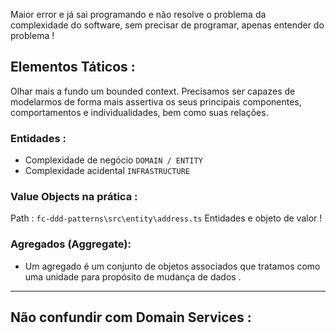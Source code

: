 Maior error e já sai programando e não resolve o problema da complexidade do software, sem precisar de programar, apenas entender do problema !

## Elementos Táticos : 
Olhar mais a fundo um bounded context.
Precisamos ser capazes de modelarmos de forma mais assertiva os seus principais componentes, comportamentos e individualidades, bem como suas relações.

### Entidades :

- Complexidade de negócio `DOMAIN / ENTITY`
- Complexidade acidental `INFRASTRUCTURE`

### Value Objects na prática :
Path : `fc-ddd-patterns\src\entity\address.ts`
Entidades e objeto de valor !

### Agregados (Aggregate): 
- Um agregado é um conjunto de objetos associados que tratamos como uma unidade para propósito de mudança de dados .


___
## Não confundir com Domain Services :


